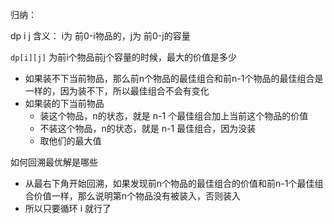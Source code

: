 
归纳：

dp i j 含义： i为 前0-i物品的，j为 前0-j的容量

`dp[i][j]` 为前i个物品前j个容量的时候，最大的价值是多少

- 如果装不下当前物品，那么前n个物品的最佳组合和前n-1个物品的最佳组合是一样的，因为装不下，所以最佳组合不会有变化
- 如果装的下当前物品
	- 装这个物品，n的状态，就是 n-1 个最佳组合加上当前这个物品的价值
	- 不装这个物品，n的状态，就是 n-1 最佳组合，因为没装
	- 取他们的最大值


如何回溯最优解是哪些

- 从最右下角开始回溯，如果发现前n个物品的最佳组合的价值和前n-1个最佳组合价值一样，那么说明第n个物品没有被装入，否则装入
- 所以只要循环 i 就行了